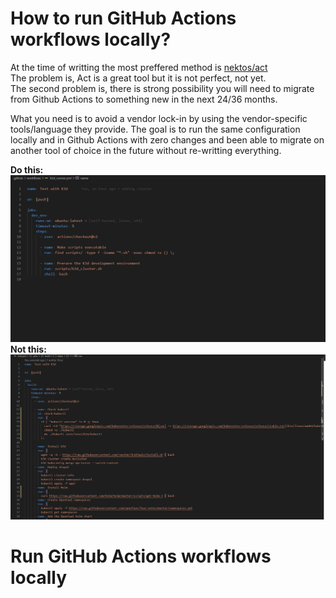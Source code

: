 # How to run GitHub Actions workflows locally?

At the time of writting the most preffered method is [nektos/act](https://github.com/nektos/act)  
The problem is, Act is a great tool but it is not perfect, not yet.  
The second problem is, there is strong possibility you will need to migrate from Github Actions
to something new in the next 24/36 months.

What you need is to avoid a vendor lock-in by using the vendor-specific tools/language they provide.
The goal is to run the same configuration locally and in Github Actions with zero changes and been able to migrate on another tool of choice in the future without re-writting everything.

**Do this:** ![image](images/bash.png)
**Not this:** ![image](images/github_actions.png)

# Run GitHub Actions workflows locally

